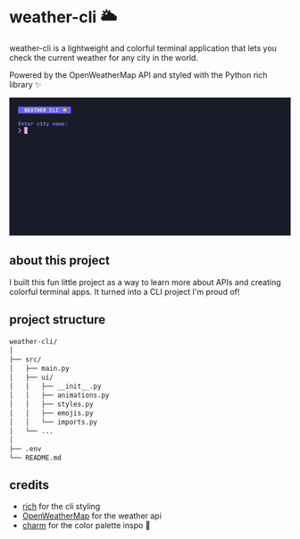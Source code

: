 # weather-cli 🌥️
weather-cli is a lightweight and colorful terminal application that lets you check the current weather for any city in the world.

Powered by the OpenWeatherMap API and styled with the Python rich library ✨

![preview](preview/preview-1.gif)

## about this project
I built this fun little project as a way to learn more about APIs and creating colorful terminal apps. It turned into a CLI project I'm proud of!


## project structure
```
weather-cli/
│
├── src/
│   ├── main.py
│   ├── ui/
│   │   ├── __init__.py
│   │   ├── animations.py
│   │   ├── styles.py
│   │   ├── emojis.py
│   │   └── imports.py
│   └── ...
│
├── .env
└── README.md
```

## credits
- [rich](https://github.com/Textualize/rich) for the cli styling
- [OpenWeatherMap](https://openweathermap.org) for the weather api
- [charm](https://github.com/charmbracelet) for the color palette inspo 🎨